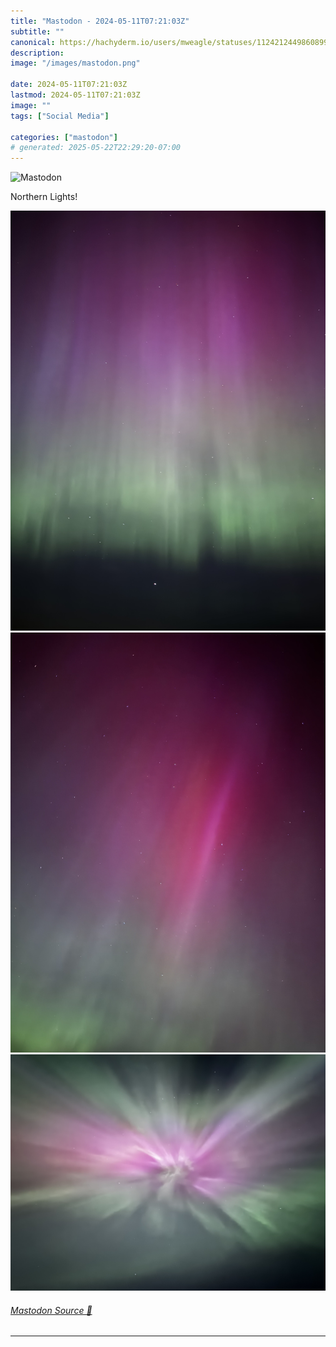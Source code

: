 ```yaml
---
title: "Mastodon - 2024-05-11T07:21:03Z"
subtitle: ""
canonical: https://hachyderm.io/users/mweagle/statuses/112421244986089991
description:
image: "/images/mastodon.png"

date: 2024-05-11T07:21:03Z
lastmod: 2024-05-11T07:21:03Z
image: ""
tags: ["Social Media"]

categories: ["mastodon"]
# generated: 2025-05-22T22:29:20-07:00
---
```

![Mastodon](/images/mastodon.png)

<p>Northern Lights!</p>

![](d47f7321a73616ef.jpeg)
![](c6b1c4fd4726f624.jpeg)
![](506fc2ed3c00e524.jpeg)

###### [Mastodon Source 🐘](https://hachyderm.io/@mweagle/112421244986089991)

___
